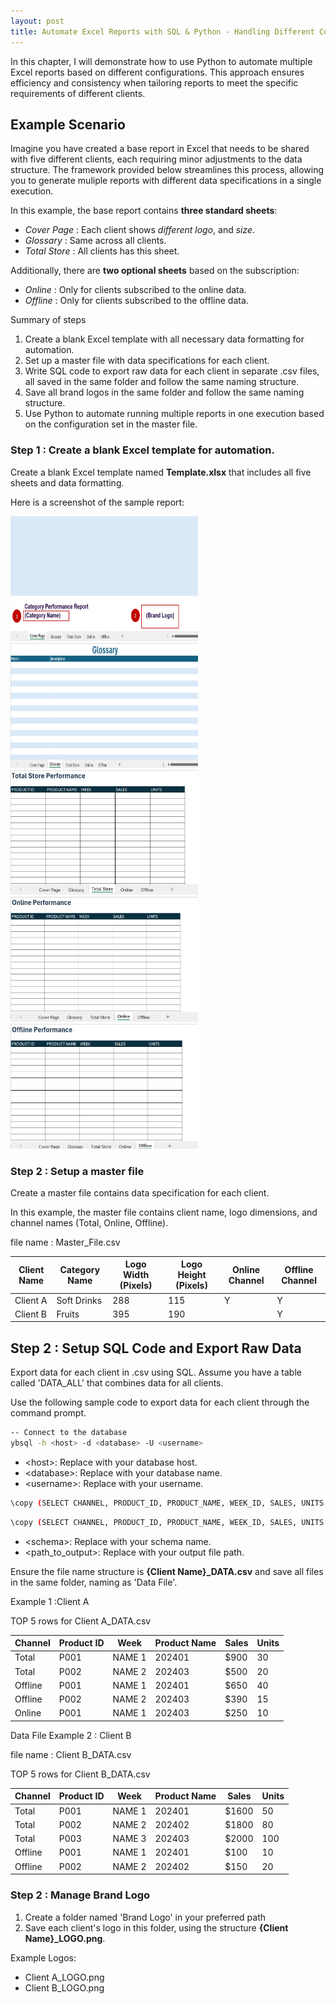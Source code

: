 ```yaml
---
layout: post
title: Automate Excel Reports with SQL & Python - Handling Different Configurations
---
```


In this chapter, I will demonstrate how to use Python to automate multiple Excel reports based on different configurations. This approach ensures efficiency and consistency when tailoring reports to meet the specific requirements of different clients.

## Example Scenario
Imagine you have created a base report in Excel that needs to be shared with five different clients, each requiring minor adjustments to the data structure. The framework provided below streamlines this process, allowing you to generate muliple reports with different data specifications in a single execution.

In this example, the base report contains **three standard sheets**:

* _Cover Page_ : Each client shows _different logo_, and _size_.
* _Glossary_ : Same across all clients.
* _Total Store_ : All clients has this sheet.
     
Additionally, there are **two optional sheets** based on the subscription:

* _Online_ : Only for clients subscribed to the online data.
* _Offline_ : Only for clients subscribed to the offline data.

Summary of steps

1. Create a blank Excel template with all necessary data formatting for automation.
2. Set up a master file with data specifications for each client.
3. Write SQL code to export raw data for each client in separate .csv files, all saved in the same folder and follow the same naming structure.
4. Save all brand logos in the same folder and follow the same naming structure.
5. Use Python to automate running multiple reports in one execution based on the configuration set in the master file.


### Step 1 : Create a blank Excel template for automation.

Create a blank Excel template named **Template.xlsx** that includes all five sheets and data formatting.

Here is a screenshot of the sample report: 

<img src="/images/Python automate/Cover.png" alt="Cover" width="300" height="200">  <img src="/images/Python automate/Glossary.png" alt="Glossary" width="300" height="200">  <img src="/images/Python automate/tot.png" alt="tot" width="300" height="200">  <img src="/images/Python automate/Online.png" alt="Online" width="300" height="200">  <img src="/images/Python automate/Offline.png" alt="Offline" width="300" height="200">

### Step 2 : Setup a master file

Create a master file contains data specification for each client. 

In this example, the master file contains client name, logo dimensions, and channel names (Total, Online, Offline).

file name : Master_File.csv

Client Name  | Category Name | Logo Width (Pixels) | Logo Height (Pixels) | Online Channel | Offline Channel | 
--- | --- | --- | --- | --- | ---
Client A | Soft Drinks | 288 | 115 | Y | Y
Client B | Fruits | 395 | 190 |  | Y


## Step 2 : Setup SQL Code and Export Raw Data

Export data for each client in .csv using SQL. Assume you have a table called 'DATA_ALL' that combines data for all clients.

Use the following sample code to export data for each client through the command prompt.

```bash
-- Connect to the database
ybsql -h <host> -d <database> -U <username>
```

* &lt;host&gt;: Replace with your database host.
* &lt;database&gt;: Replace with your database name.
* &lt;username&gt;: Replace with your username.

```bash
\copy (SELECT CHANNEL, PRODUCT_ID, PRODUCT_NAME, WEEK_ID, SALES, UNITS FROM <schema>.DATA_ALL WHERE CLIENT_NAME = 'Client A' ORDER BY 1,2,3,4) to '<path_to_output>/Client A_DATA.csv' WITH ( FORMAT CSV,HEADER TRUE,DELIMITER ',', ENCODING 'UTF-8');
```

```bash
\copy (SELECT CHANNEL, PRODUCT_ID, PRODUCT_NAME, WEEK_ID, SALES, UNITS FROM <schema>.DATA_ALL WHERE CLIENT_NAME = 'Client B' ORDER BY 1,2,3,4) to '<path_to_output>/Client B_DATA.csv' WITH ( FORMAT CSV,HEADER TRUE,DELIMITER ',', ENCODING 'UTF-8');
```
* &lt;schema&gt;: Replace with your schema name.
* &lt;path_to_output&gt;: Replace with your output file path.

Ensure the file name structure is **{Client Name}_DATA.csv** and save all files in the same folder, naming as 'Data File'.

Example 1 :Client A

TOP 5 rows for Client A_DATA.csv

Channel | Product ID | Week | Product Name | Sales | Units
--- | --- | --- | --- | --- | ---
Total | P001 | NAME 1 | 202401 | $900 | 30
Total | P002 | NAME 2 | 202403 | $500 | 20
Offline | P001 | NAME 1 | 202401 | $650 | 40
Offline | P002 | NAME 2 | 202403 | $390 | 15
Online | P001 | NAME 1 | 202403 | $250 | 10


Data File Example 2 : Client B

file name : Client B_DATA.csv

TOP 5 rows for Client B_DATA.csv

Channel | Product ID | Week | Product Name | Sales | Units
--- | --- | --- | --- | --- | ---
Total | P001 | NAME 1 | 202401 | $1600 | 50
Total | P002 | NAME 2 | 202402 | $1800 | 80
Total | P003 | NAME 3 | 202403 | $2000 | 100
Offline | P001 | NAME 1 | 202401 | $100 | 10
Offline | P002 | NAME 2 | 202402 | $150 | 20


<!-- Data File Example 3 : Client C

file name : Client C_DATA.csv

TOP 5 rows for Client C_DATA.csv

Channel | Product ID | Product Name | Sales | Units
--- | --- | --- | --- | ---
Total | P001 | NAME 1 | $750 | 50
Total | P002 | NAME 2 | $500 | 35
Total | P003 | NAME 3 | $1000 | 100
Total | P004 | NAME 4 | $800 | 80
Total | P005 | NAME 5 | $100 | 70 -->


### Step 2 : Manage Brand Logo

1. Create a folder named 'Brand Logo' in your preferred path
2. Save each client's logo in this folder, using the structure **{Client Name}_LOGO.png**.

Example Logos:

* Client A_LOGO.png
* Client B_LOGO.png






